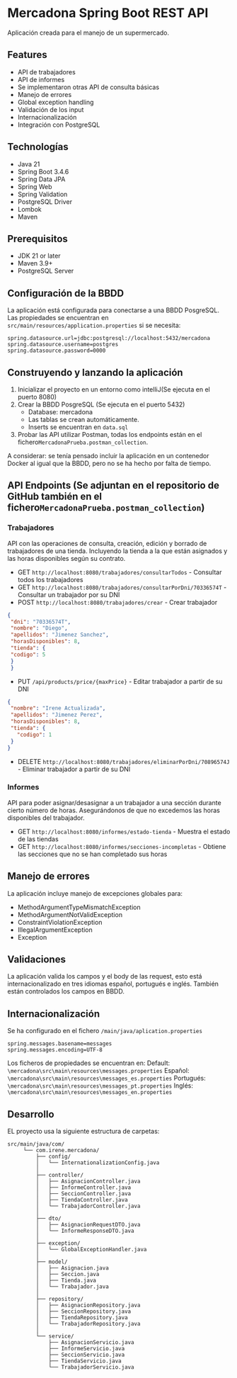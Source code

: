 # Mercadona Spring Boot REST API 

Aplicación creada para el manejo de un supermercado.

## Features

- API de trabajadores
- API de informes
- Se implementaron otras API de consulta básicas
- Manejo de errores
- Global exception handling
- Validación de los input
- Internacionalización
- Integración con PostgreSQL

## Technologías

- Java 21
- Spring Boot 3.4.6
- Spring Data JPA
- Spring Web
- Spring Validation
- PostgreSQL Driver
- Lombok
- Maven


## Prerequisitos

- JDK 21 or later
- Maven 3.9+
- PostgreSQL Server

## Configuración de la BBDD

La aplicación está configurada para conectarse a una BBDD PosgreSQL. Las propiedades se encuentran en `src/main/resources/application.properties` si se necesita:

```propiedades
spring.datasource.url=jdbc:postgresql://localhost:5432/mercadona
spring.datasource.username=postgres
spring.datasource.password=0000
```

## Construyendo y lanzando la aplicación

1. Inicializar el proyecto en un entorno como intelliJ(Se ejecuta en el puerto 8080)
2. Crear la BBDD PosgreSQL (Se ejecuta en el puerto 5432)
   - Database: mercadona
   - Las tablas se crean automáticamente.
   - Inserts se encuentran en `data.sql`
3. Probar las API utilizar Postman, todas los endpoints están en el fichero`MercadonaPrueba.postman_collection`.

A considerar: se tenía pensado incluir la aplicación en un contenedor Docker al igual que la BBDD, 
pero no se ha hecho por falta de tiempo.

## API Endpoints (Se adjuntan en el repositorio de GitHub también en el fichero`MercadonaPrueba.postman_collection`)

### Trabajadores
API con las operaciones de consulta, creación, edición y borrado
de trabajadores de una tienda. Incluyendo la tienda a la que están
asignados y las horas disponibles según su contrato.

- GET `http://localhost:8080/trabajadores/consultarTodos` - Consultar todos los trabajadores
- GET `http://localhost:8080/trabajadores/consultarPorDni/70336574T` - Consultar un trabajador por su DNI
- POST `http://localhost:8080/trabajadores/crear` - Crear trabajador
 ``` JSON 
{
  "dni": "70336574T",
  "nombre": "Diego",
  "apellidos": "Jimenez Sanchez",
  "horasDisponibles": 8,
  "tienda": {
  "codigo": 5
  }
  }
```
- PUT `/api/products/price/{maxPrice}` - Editar trabajador a partir de su DNI
 ``` JSON 
{
  "nombre": "Irene Actualizada",
  "apellidos": "Jimenez Perez",
  "horasDisponibles": 8,
  "tienda": {
    "codigo": 1
  }
}
```
- DELETE `http://localhost:8080/trabajadores/eliminarPorDni/70896574J` - Eliminar trabajador a partir de su DNI

### Informes

API para poder asignar/desasignar a un trabajador a una sección
durante cierto número de horas. Asegurándonos de que no excedemos las
horas disponibles del trabajador.

- GET `http://localhost:8080/informes/estado-tienda` - Muestra el estado de las tiendas
- GET `http://localhost:8080/informes/secciones-incompletas` - Obtiene las secciones que no se han completado sus horas


## Manejo de errores

La aplicación incluye manejo de excepciones globales para:
- MethodArgumentTypeMismatchException
- MethodArgumentNotValidException
- ConstraintViolationException
- IllegalArgumentException
- Exception

## Validaciones

La aplicación valida los campos y el body de las request, esto está
internacionalizado en tres idiomas español, portugués e inglés.
También están controlados los campos en BBDD.

## Internacionalización
Se ha configurado en el fichero `/main/java/aplication.properties`
```
spring.messages.basename=messages
spring.messages.encoding=UTF-8
```
Los ficheros de propiedades se encuentran en:
Default: `\mercadona\src\main\resources\messages.properties`
Español: `\mercadona\src\main\resources\messages_es.properties`
Portugués: `\mercadona\src\main\resources\messages_pt.properties`
Inglés: `\mercadona\src\main\resources\messages_en.properties`

## Desarrollo

EL proyecto usa la siguiente estructura de carpetas:
```      
src/main/java/com/
     └── com.irene.mercadona/
         ├── config/
         │   └── InternationalizationConfig.java
         │
         ├── controller/
         │   ├── AsignacionController.java
         │   ├── InformeController.java
         │   ├── SeccionController.java
         │   ├── TiendaController.java
         │   └── TrabajadorController.java
         │
         ├── dto/
         │   ├── AsignacionRequestDTO.java
         │   └── InformeResponseDTO.java
         │
         ├── exception/
         │   └── GlobalExceptionHandler.java
         │
         ├── model/
         │   ├── Asignacion.java
         │   ├── Seccion.java
         │   ├── Tienda.java
         │   └── Trabajador.java
         │
         ├── repository/
         │   ├── AsignacionRepository.java
         │   ├── SeccionRepository.java
         │   ├── TiendaRepository.java
         │   └── TrabajadorRepository.java
         │
         └── service/
             ├── AsignacionServicio.java
             ├── InformeServicio.java
             ├── SeccionServicio.java
             ├── TiendaServicio.java
             └── TrabajadorServicio.java
```